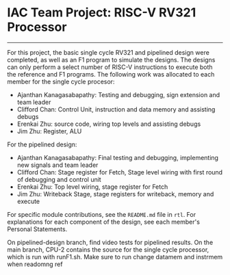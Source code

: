 # IAC Team Project: RISC-V RV321 Processor

---

For this project, the basic single cycle RV321 and pipelined design were completed, as well as an F1 program to simulate the designs. The designs can only perform a select number of RISC-V instructions to execute both the reference and F1 programs. The following work was allocated to each member for the single cycle procesor:

* Ajanthan Kanagasabapathy: Testing and debugging, sign extension and team leader
* Clifford Chan: Control Unit, instruction and data memory and assisting debugs
* Erenkai Zhu: source code, wiring top levels and assisting debugs
* Jim Zhu: Register, ALU

For the pipelined design:

* Ajanthan Kanagasabapathy: Final testing and debugging, implementing new signals and team leader
* Clifford Chan: Stage register for Fetch, Stage level wiring with first round of debugging and control unit
* Erenkai Zhu: Top level wiring, stage register for Fetch
* Jim Zhu: Writeback Stage, stage registers for writeback, memory and execute

For specific module contributions, see the `README.md` file in `rtl`. For explanations for each component of the design, see each member's Personal Statements.

On pipelined-design branch, find video tests for pipelined results. On the main branch, CPU-2 contains the source for the single cycle processor, which is run with runF1.sh. Make sure to run change datamem  and instrmem when readomng ref
